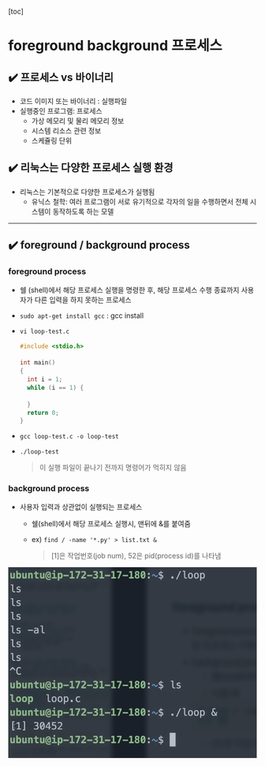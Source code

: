[toc]

# foreground background 프로세스

## :heavy_check_mark: 프로세스 vs 바이너리

- 코드 이미지 또는 바이너리 : 실행파일
- 실행중인 프로그램: 프로세스
  - 가상 메모리 및 물리 메모리 정보
  - 시스템 리소스 관련 정보
  - 스케쥴링 단위





## :heavy_check_mark: 리눅스는 다양한 프로세스 실행 환경


- 리눅스는 기본적으로 다양한 프로세스가 실행됨
  - 유닉스 철학: 여러 프로그램이 서로 유기적으로 각자의 일을 수행하면서 전체 시스템이 동작하도록 하는 모델





<hr>

## :heavy_check_mark: foreground / background process


### foreground  process

- 쉘 (shell)에서 해당 프로세스 실행을 명령한 후, 해당 프로세스 수행 종료까지 사용자가 다른 입력을 하지 못하는 프로세스

- `sudo apt-get install gcc` : gcc install

- `vi loop-test.c`

  ```c
  #include <stdio.h>
  
  int main()
  {
  	int i = 1;
  	while (i == 1) {
  	
  	}
  	return 0;
  }
  ```

- `gcc loop-test.c -o loop-test`

- `./loop-test`

  > 이 실행 파일이 끝나기 전까지 명령어가 먹히지 않음



### background process

- 사용자 입력과 상관없이 실행되는 프로세스

  - 쉘(shell)에서 해당 프로세스 실행시, 맨뒤에 &를 붙여줌

  - ex) `find / -name '*.py' > list.txt &`

    > [1]은 작업번호(job num), 52은 pid(process id)를 나타냄

![image-20210303233135878](assets/image-20210303233135878.png)


